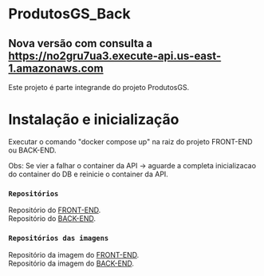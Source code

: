# ProdutosGS_Back
## Nova versão com consulta a https://no2gru7ua3.execute-api.us-east-1.amazonaws.com
Este projeto é parte integrande do projeto ProdutosGS.

# Instalação e inicialização

Executar o comando "docker compose up" na raiz do projeto FRONT-END ou BACK-END.

Obs: Se vier a falhar o container da API -> aguarde a completa inicializacao do container do DB e reinicie o container da API.

### `Repositórios`

Repositório do [FRONT-END](https://github.com/DevMarlonFerreira/ProdutosGS_Front).\
Repositório do [BACK-END](https://github.com/DevMarlonFerreira/ProdutosGS_Back).

### `Repositórios das imagens`

Repositório da imagem do [FRONT-END](https://hub.docker.com/repository/docker/marlonferreira/frontgs).\
Repositório da imagem do [BACK-END](https://hub.docker.com/repository/docker/marlonferreira/backgs).
